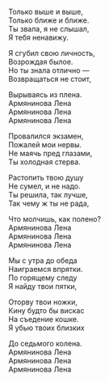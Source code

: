 Только выше и выше,  
Только ближе и ближе.  
Ты звала, я не слышал,  
Я тебя ненавижу.  

Я сгубил свою личность,  
Возрождая былое.  
Но ты знала отлично —  
Возвращаться не стоит,  

Вырываясь из плена.  
Армянинова Лена  
Армянинова Лена  
Армянинова Лена  

Провалился экзамен,  
Пожалей мои нервы.  
Не маячь пред глазами,  
Ты холодная стерва.  

Растопить твою душу  
Не сумел, и не надо.  
Ты решила, так лучше,  
Так чему ж ты не рада,  

Что молчишь, как полено?  
Армянинова Лена  
Армянинова Лена  
Армянинова Лена  

Мы с утра до обеда  
Наиграемся впрятки.  
По горящему следу  
Я найду твои пятки,  

Оторву твои ножки,  
Кину будто бы вискас  
На съедение кошке.  
Я убью твоих близких  

До седьмого колена.  
Армянинова Лена  
Армянинова Лена  
Армянинова Лена  
